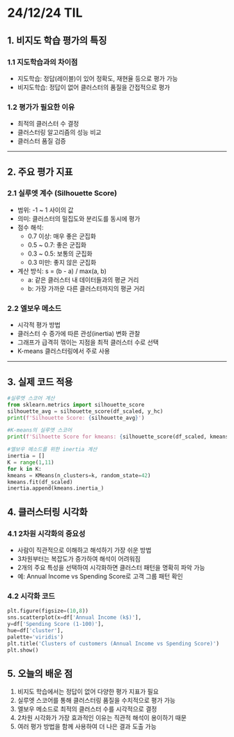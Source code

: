 # 24/12/24 TIL

## 1. 비지도 학습 평가의 특징
### 1.1 지도학습과의 차이점
- 지도학습: 정답(레이블)이 있어 정확도, 재현율 등으로 평가 가능
- 비지도학습: 정답이 없어 클러스터의 품질을 간접적으로 평가

### 1.2 평가가 필요한 이유
- 최적의 클러스터 수 결정
- 클러스터링 알고리즘의 성능 비교
- 클러스터 품질 검증

---

## 2. 주요 평가 지표
### 2.1 실루엣 계수 (Silhouette Score)
- 범위: -1 ~ 1 사이의 값
- 의미: 클러스터의 밀집도와 분리도를 동시에 평가
- 점수 해석:
  - 0.7 이상: 매우 좋은 군집화
  - 0.5 ~ 0.7: 좋은 군집화
  - 0.3 ~ 0.5: 보통의 군집화
  - 0.3 미만: 좋지 않은 군집화
- 계산 방식: s = (b - a) / max(a, b)
  - a: 같은 클러스터 내 데이터들과의 평균 거리
  - b: 가장 가까운 다른 클러스터까지의 평균 거리

### 2.2 엘보우 메소드
- 시각적 평가 방법
- 클러스터 수 증가에 따른 관성(inertia) 변화 관찰
- 그래프가 급격히 꺾이는 지점을 최적 클러스터 수로 선택
- K-means 클러스터링에서 주로 사용


----
## 3. 실제 코드 적용
```python
#실루엣 스코어 계산
from sklearn.metrics import silhouette_score
silhouette_avg = silhouette_score(df_scaled, y_hc)
print(f'Silhouette Score: {silhouette_avg}')

#K-means의 실루엣 스코어
print(f'Silhoette Score for kmeans: {silhouette_score(df_scaled, kmeans.labels_)}')

#엘보우 메소드를 위한 inertia 계산
inertia = []
K = range(1,11)
for k in K:
kmeans = KMeans(n_clusters=k, random_state=42)
kmeans.fit(df_scaled)
inertia.append(kmeans.inertia_)
```

## 4. 클러스터링 시각화
### 4.1 2차원 시각화의 중요성
- 사람이 직관적으로 이해하고 해석하기 가장 쉬운 방법
- 3차원부터는 복잡도가 증가하여 해석이 어려워짐
- 2개의 주요 특성을 선택하여 시각화하면 클러스터 패턴을 명확히 파악 가능
- 예: Annual Income vs Spending Score로 고객 그룹 패턴 확인

### 4.2 시각화 코드
```python
plt.figure(figsize=(10,8))
sns.scatterplot(x=df['Annual Income (k$)'],
y=df['Spending Score (1-100)'],
hue=df['cluster'],
palette='viridis')
plt.title('Clusters of customers (Annual Income vs Spending Score)')
plt.show()
```

## 5. 오늘의 배운 점
1. 비지도 학습에서는 정답이 없어 다양한 평가 지표가 필요
2. 실루엣 스코어를 통해 클러스터링 품질을 수치적으로 평가 가능
3. 엘보우 메소드로 최적의 클러스터 수를 시각적으로 결정
4. 2차원 시각화가 가장 효과적인 이유는 직관적 해석이 용이하기 때문
5. 여러 평가 방법을 함께 사용하여 더 나은 결과 도출 가능
